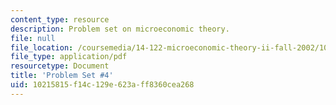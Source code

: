```yaml
---
content_type: resource
description: Problem set on microeconomic theory.
file: null
file_location: /coursemedia/14-122-microeconomic-theory-ii-fall-2002/10215815f14c129e623aff8360cea268_ps4q.pdf
file_type: application/pdf
resourcetype: Document
title: 'Problem Set #4'
uid: 10215815-f14c-129e-623a-ff8360cea268
---
```

